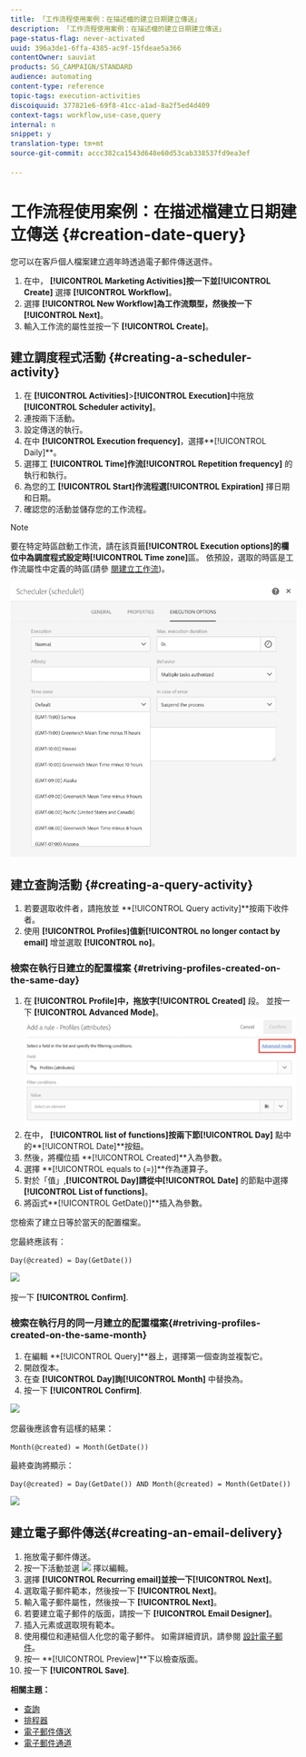 ```yaml
---
title: 「工作流程使用案例：在描述檔的建立日期建立傳送」
description: 「工作流程使用案例：在描述檔的建立日期建立傳送」
page-status-flag: never-activated
uuid: 396a3de1-6ffa-4385-ac9f-15fdeae5a366
contentOwner: sauviat
products: SG_CAMPAIGN/STANDARD
audience: automating
content-type: reference
topic-tags: execution-activities
discoiquuid: 377821e6-69f8-41cc-a1ad-8a2f5ed4d409
context-tags: workflow,use-case,query
internal: n
snippet: y
translation-type: tm+mt
source-git-commit: accc382ca1543d648e60d53cab338537fd9ea3ef

---
```



# 工作流程使用案例：在描述檔建立日期建立傳送 {#creation-date-query}

您可以在客戶個人檔案建立週年時透過電子郵件傳送選件。

1. 在中， **[!UICONTROL Marketing Activities]**按一下並**[!UICONTROL Create]** 選擇 **[!UICONTROL Workflow]**。
1. 選擇 **[!UICONTROL New Workflow]**為工作流類型，然後按一下**[!UICONTROL Next]**。
1. 輸入工作流的屬性並按一下 **[!UICONTROL Create]**。

## 建立調度程式活動 {#creating-a-scheduler-activity}

1. 在 **[!UICONTROL Activities]**>**[!UICONTROL Execution]**&#x200B;中拖放 **[!UICONTROL Scheduler activity]**。
1. 連按兩下活動。
1. 設定傳送的執行。
1. 在中 **[!UICONTROL Execution frequency]**，選擇**[!UICONTROL Daily]**。
1. 選擇工 **[!UICONTROL Time]**作流**[!UICONTROL Repetition frequency]** 的執行和執行。
1. 為您的工 **[!UICONTROL Start]**作流程選**[!UICONTROL Expiration]** 擇日期和日期。
1. 確認您的活動並儲存您的工作流程。

>[!NOTE]
>
>要在特定時區啟動工作流，請在該頁籤&#x200B;**[!UICONTROL Execution options]**的欄位中為調度程式設定時**[!UICONTROL Time zone]**&#x200B;區。 依預設，選取的時區是工作流屬性中定義的時區(請參 [閱建立工作流](../../automating/using/building-a-workflow.md))。

![](assets/time_zone.png)

## 建立查詢活動 {#creating-a-query-activity}

1. 若要選取收件者，請拖放並 **[!UICONTROL Query activity]**按兩下收件者。
1. 使用 **[!UICONTROL Profiles]**值新**[!UICONTROL no longer contact by email]** 增並選取 **[!UICONTROL no]**。

### 檢索在執行日建立的配置檔案 {#retriving-profiles-created-on-the-same-day}

1. 在 **[!UICONTROL Profile]**中，拖放字**[!UICONTROL Created]** 段。 並按一下 **[!UICONTROL Advanced Mode]**。   ![](assets/advanced_mode.png)
1. 在中， **[!UICONTROL list of functions]**按兩下節**[!UICONTROL Day]** 點中的&#x200B;**[!UICONTROL Date]**按鈕。
1. 然後，將欄位插 **[!UICONTROL Created]**入為參數。
1. 選擇 **[!UICONTROL equals to (=)]**作為運算子。
1. 對於「值」,**[!UICONTROL Day]**請從中**[!UICONTROL Date]** 的節點中選擇 **[!UICONTROL List of functions]**。
1. 將函式&#x200B;**[!UICONTROL GetDate()]**插入為參數。

您檢索了建立日等於當天的配置檔案。

您最終應該有：

```Day(@created) = Day(GetDate())```

![](assets/day_creation_query.png)

按一下 **[!UICONTROL Confirm]**.

### 檢索在執行月的同一月建立的配置檔案{#retriving-profiles-created-on-the-same-month}

1. 在編輯 **[!UICONTROL Query]**器上，選擇第一個查詢並複製它。
1. 開啟復本。
1. 在查 **[!UICONTROL Day]**詢**[!UICONTROL Month]** 中替換為。
1. 按一下 **[!UICONTROL Confirm]**.

![](assets/month_rule.png)

您最後應該會有這樣的結果：

``` Month(@created) = Month(GetDate()) ```

最終查詢將顯示：

```Day(@created) = Day(GetDate()) AND Month(@created) = Month(GetDate())```

![](assets/expression_editor_1.png)

## 建立電子郵件傳送{#creating-an-email-delivery}

1. 拖放電子郵件傳送。
1. 按一下活動並選 ![](assets/edit_darkgrey-24px.png) 擇以編輯。
1. 選擇 **[!UICONTROL Recurring email]**並按一下**[!UICONTROL Next]**。
1. 選取電子郵件範本，然後按一下 **[!UICONTROL Next]**。
1. 輸入電子郵件屬性，然後按一下 **[!UICONTROL Next]**。
1. 若要建立電子郵件的版面，請按一下 **[!UICONTROL Email Designer]**。
1. 插入元素或選取現有範本。
1. 使用欄位和連結個人化您的電子郵件。
如需詳細資訊，請參閱 [設計電子郵件](../../designing/using/designing-from-scratch.md#designing-an-email-content-from-scratch)。
1. 按一 **[!UICONTROL Preview]**下以檢查版面。
1. 按一下 **[!UICONTROL Save]**.

**相關主題：**

* [查詢](../../automating/using/query.md)
* [排程器](../../automating/using/scheduler.md)
* [電子郵件傳送](../../automating/using/email-delivery.md)
* [電子郵件通道](../../channels/using/creating-an-email.md)
